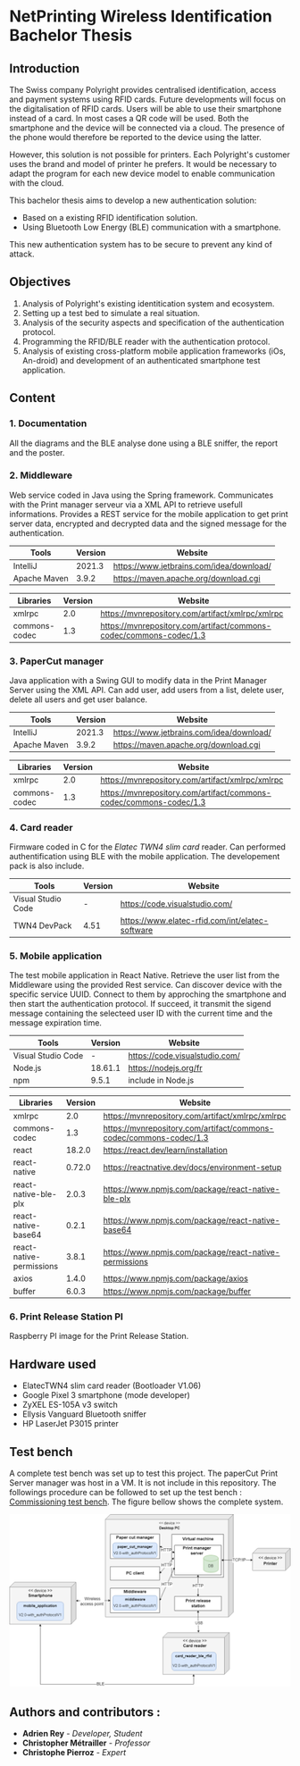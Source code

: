 # NetPrinting Wireless Identification Bachelor Thesis

## Introduction
The Swiss company Polyright provides centralised identification, access and payment systems using RFID cards. Future developments will focus on the digitalisation of RFID cards. 
Users will be able to use their smartphone instead of a card. In most cases a QR code will be used. Both the smartphone and the device will be connected via a cloud. The presence of the phone would therefore be reported to the device using the latter.

However, this solution is not possible for printers. Each Polyright's customer uses the brand and model of printer he prefers. It would be necessary to adapt the program for each new device model to enable communication with the cloud.

This bachelor thesis aims to develop a new authentication solution:
- Based on a existing RFID identification solution.
- Using Bluetooth Low Energy (BLE) communication with a smartphone.

This new authentication system has to be secure to prevent any kind of attack.

## Objectives
1. Analysis of Polyright's existing identitication system and ecosystem.
2. Setting up a test bed to simulate a real situation.
3. Analysis of the security aspects and specification of the authentication protocol.
4. Programming the RFID/BLE reader with the authentication protocol.
5. Analysis of existing cross-platform mobile application frameworks (iOs, An-droid) and development of an authenticated smartphone test application.

## Content
### **1. Documentation**
All the diagrams and the BLE analyse done using a BLE sniffer, the report and the poster.

### **2. Middleware**
Web service coded in Java using the Spring framework. Communicates with the Print manager serveur via a XML API to retrieve usefull informations. Provides a REST service for the mobile application to get print server data, encrypted and decrypted data and the signed message for the authentication.

| **Tools** | **Version** | **Website** |
|----------|----------|----------|
| IntelliJ | 2021.3 | https://www.jetbrains.com/idea/download/ |
| Apache Maven | 3.9.2 | https://maven.apache.org/download.cgi |

| **Libraries** | **Version** | **Website** |
|----------|----------|----------|
| xmlrpc | 2.0 | https://mvnrepository.com/artifact/xmlrpc/xmlrpc |
| commons-codec | 1.3 | https://mvnrepository.com/artifact/commons-codec/commons-codec/1.3 |
        
### **3. PaperCut manager**
Java application with a Swing GUI to modify data in the Print Manager Server using the XML API. Can add user, add users from a list, delete user, delete all users and get user balance.

| **Tools** | **Version** | **Website** |
|----------|----------|----------|
| IntelliJ | 2021.3 | https://www.jetbrains.com/idea/download/ |
| Apache Maven | 3.9.2 | https://maven.apache.org/download.cgi |

| **Libraries** | **Version** | **Website** |
|----------|----------|----------|
| xmlrpc | 2.0 | https://mvnrepository.com/artifact/xmlrpc/xmlrpc |
| commons-codec | 1.3 | https://mvnrepository.com/artifact/commons-codec/commons-codec/1.3 |

### **4. Card reader**
Firmware coded in C for the *Elatec TWN4 slim card* reader. Can performed authentification using BLE with the mobile application. The developement pack is also include.

| **Tools** | **Version** | **Website** |
|----------|----------|----------|
| Visual Studio Code | - | https://code.visualstudio.com/ |
| TWN4 DevPack | 4.51 | https://www.elatec-rfid.com/int/elatec-software |

### **5. Mobile application**
The test mobile application in React Native. Retrieve the user list from the Middleware using the provided Rest service. Can discover device with the specific service UUID. Connect to them by approching the smartphone and then start the authentication protocol. If succeed, it transmit the sigend message containing the selecteed user ID with the current time and the message expiration time.

| **Tools** | **Version** | **Website** |
|----------|----------|----------|
| Visual Studio Code | - | https://code.visualstudio.com/ |
| Node.js | 18.61.1 | https://nodejs.org/fr |
| npm | 9.5.1 | include in Node.js |

| **Libraries** | **Version** | **Website** |
|----------|----------|----------|
| xmlrpc | 2.0 | https://mvnrepository.com/artifact/xmlrpc/xmlrpc |
| commons-codec | 1.3 | https://mvnrepository.com/artifact/commons-codec/commons-codec/1.3 |
| react | 18.2.0 | https://react.dev/learn/installation |
| react-native | 0.72.0 | https://reactnative.dev/docs/environment-setup |
| react-native-ble-plx | 2.0.3 | https://www.npmjs.com/package/react-native-ble-plx |
| react-native-base64 | 0.2.1 | https://www.npmjs.com/package/react-native-base64 |
| react-native-permissions | 3.8.1 | https://www.npmjs.com/package/react-native-permissions |
| axios | 1.4.0 | https://www.npmjs.com/package/axios |
| buffer | 6.0.3 | https://www.npmjs.com/package/buffer |

### **6. Print Release Station P**I
Raspberry PI image for the Print Release Station.

## Hardware used
- ElatecTWN4 slim card reader (Bootloader V1.06)
- Google Pixel 3 smartphone (mode developer)
- ZyXEL ES-105A v3 switch
- Ellysis Vanguard Bluetooth sniffer
- HP LaserJet P3015 printer

## Test bench
A complete test bench was set up to test this project. The paperCut Print Server manager was host in a VM. It is not include in this repository. The followings procedure can be followed to set up the test bench : [Commissioning test bench](commissioning_test_bench.pdf). The figure bellow shows the complete system.

![deployment diagram](deployment_diagram.png)

## Authors and contributors :
* **Adrien Rey** - *Developer, Student*
* **Christopher Métrailler** - *Professor*
* **Christophe Pierroz** - *Expert*
